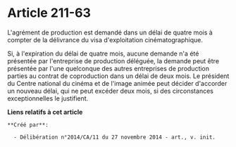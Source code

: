 # Article 211-63

L'agrément de production est demandé dans un délai de quatre mois à compter de la délivrance du visa d'exploitation
cinématographique. 

Si, à l'expiration du délai de quatre mois, aucune demande n'a été présentée par l'entreprise de production déléguée, la
demande peut être présentée par l'une quelconque des autres entreprises de production parties au contrat de coproduction dans
un délai de deux mois. Le président du Centre national du cinéma et de l'image animée peut décider d'accorder un nouveau
délai, qui ne peut excéder deux mois, si des circonstances exceptionnelles le justifient.

**Liens relatifs à cet article**

	**Créé par**:

	  - Délibération n°2014/CA/11 du 27 novembre 2014 - art., v. init.

